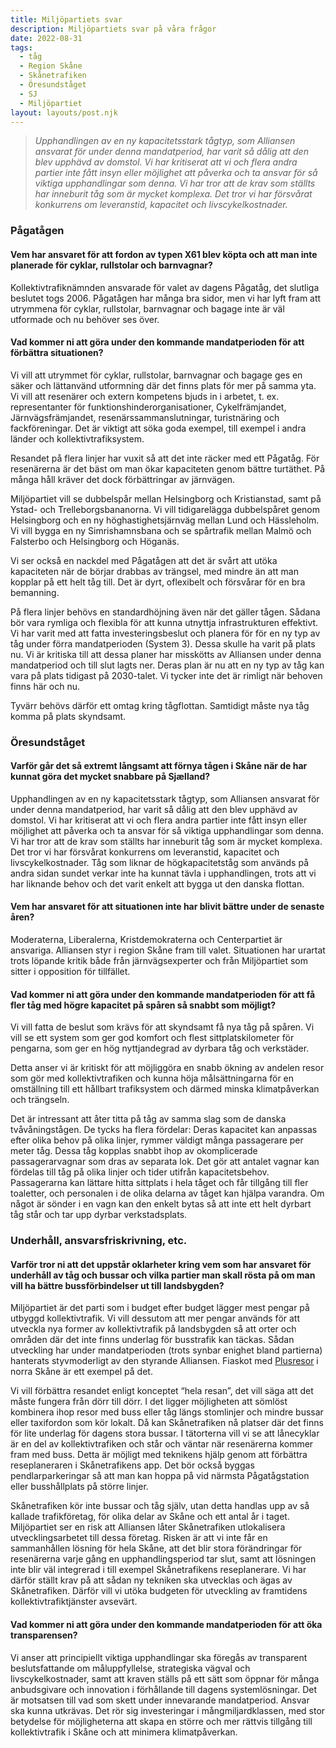 ```yaml
---
title: Miljöpartiets svar
description: Miljöpartiets svar på våra frågor
date: 2022-08-31
tags:
  - tåg
  - Region Skåne
  - Skånetrafiken
  - Öresundståget
  - SJ
  - Miljöpartiet
layout: layouts/post.njk
---
```

> *Upphandlingen av en ny kapacitetsstark tågtyp, som Alliansen ansvarat för under denna mandatperiod, har varit så dålig att den blev upphävd av domstol. Vi har kritiserat att vi och flera andra partier inte fått insyn eller möjlighet att påverka och ta ansvar för så viktiga upphandlingar som denna. Vi har tror att de krav som ställts har inneburit tåg som är mycket komplexa. Det tror vi har försvårat konkurrens om leveranstid, kapacitet och livscykelkostnader.*


### Pågatågen

#### Vem har ansvaret för att fordon av typen X61 blev köpta och att man inte planerade för cyklar, rullstolar och barnvagnar?

Kollektivtrafiknämnden ansvarade för valet av dagens Pågatåg, det slutliga beslutet togs 2006. Pågatågen har många bra sidor, men vi har lyft fram att utrymmena för cyklar, rullstolar, barnvagnar och bagage inte är väl utformade och nu behöver ses över.

#### Vad kommer ni att göra under den kommande mandatperioden för att förbättra situationen?

Vi vill att utrymmet för cyklar, rullstolar, barnvagnar och bagage ges en säker och lättanvänd utformning där det finns plats för mer på samma yta. Vi vill att resenärer och extern kompetens bjuds in i arbetet, t. ex. representanter för funktionshinderorganisationer, Cykelfrämjandet, Järnvägsfrämjandet, resenärssammanslutningar, turistnäring och fackföreningar. Det är viktigt att söka goda exempel, till exempel i andra länder och kollektivtrafiksystem.

Resandet på flera linjer har vuxit så att det inte räcker med ett Pågatåg. För resenärerna är det bäst om man ökar kapaciteten genom bättre turtäthet. På många håll kräver det dock förbättringar av järnvägen.

Miljöpartiet vill se dubbelspår mellan Helsingborg och Kristianstad, samt på Ystad- och Trelleborgsbananorna. Vi vill tidigarelägga dubbelspåret genom Helsingborg och en ny höghastighetsjärnväg mellan Lund och Hässleholm. Vi vill bygga en ny Simrishamnsbana och se spårtrafik mellan Malmö och Falsterbo och Helsingborg och Höganäs.

Vi ser också en nackdel med Pågatågen att det är svårt att utöka kapaciteten när de börjar drabbas av trängsel, med mindre än att man kopplar på ett helt tåg till. Det är dyrt, oflexibelt och försvårar för en bra bemanning.

På flera linjer behövs en standardhöjning även när det gäller tågen. Sådana bör vara rymliga och flexibla för att kunna utnyttja infrastrukturen effektivt. Vi har varit med att fatta investeringsbeslut och planera för för en ny typ av tåg under förra mandatperioden (System 3). Dessa skulle ha varit på plats nu. Vi är kritiska till att dessa planer har misskötts av Alliansen under denna mandatperiod och till slut lagts ner. Deras plan är nu att en ny typ av tåg kan vara på plats tidigast på 2030-talet. Vi tycker inte det är rimligt när behoven finns här och nu.

Tyvärr behövs därför ett omtag kring tågflottan. Samtidigt måste nya tåg komma på plats skyndsamt.


### Öresundståget

#### Varför går det så extremt långsamt att förnya tågen i Skåne när de har kunnat göra det mycket snabbare på Sjælland?

Upphandlingen av en ny kapacitetsstark tågtyp, som Alliansen ansvarat för under denna mandatperiod, har varit så dålig att den blev upphävd av domstol. Vi har kritiserat att vi och flera andra partier inte fått insyn eller möjlighet att påverka och ta ansvar för så viktiga upphandlingar som denna. Vi har tror att de krav som ställts har inneburit tåg som är mycket komplexa. Det tror vi har försvårat konkurrens om leveranstid, kapacitet och livscykelkostnader. Tåg som liknar de högkapacitetståg som används på andra sidan sundet verkar inte ha kunnat tävla i upphandlingen, trots att vi har liknande behov och det varit enkelt att bygga ut den danska flottan.

#### Vem har ansvaret för att situationen inte har blivit bättre under de senaste åren?

Moderaterna, Liberalerna, Kristdemokraterna och Centerpartiet är ansvariga. Alliansen styr i region Skåne fram till valet. Situationen har urartat trots löpande kritik både från järnvägsexperter och från Miljöpartiet som sitter i opposition för tillfället.

#### Vad kommer ni att göra under den kommande mandatperioden för att få fler tåg med högre kapacitet på spåren så snabbt som möjligt?

Vi vill fatta de beslut som krävs för att skyndsamt få nya tåg på spåren. Vi vill se ett system som ger god komfort och flest sittplatskilometer för pengarna, som ger en hög nyttjandegrad av dyrbara tåg och verkstäder.

Detta anser vi är kritiskt för att möjliggöra en snabb ökning av andelen resor som gör med kollektivtrafiken och kunna höja målsättningarna för en omställning till ett hållbart trafiksystem och därmed minska klimatpåverkan och trängseln.

Det är intressant att åter titta på tåg av samma slag som de danska tvåvåningstågen. De tycks ha flera fördelar: Deras kapacitet kan anpassas efter olika behov på olika linjer, rymmer väldigt många passagerare per meter tåg. Dessa tåg kopplas snabbt ihop av okomplicerade passagerarvagnar som dras av separata lok. Det gör att antalet vagnar kan fördelas till tåg på olika linjer och tider utifrån kapacitetsbehov. Passagerarna kan lättare hitta sittplats i hela tåget och får tillgång till fler toaletter, och personalen i de olika delarna av tåget kan hjälpa varandra. Om något är sönder i en vagn kan den enkelt bytas så att inte ett helt dyrbart tåg står och tar upp dyrbar verkstadsplats.

### Underhåll, ansvarsfriskrivning, etc. #

#### Varför tror ni att det uppstår oklarheter kring vem som har ansvaret för underhåll av tåg och bussar och vilka partier man skall rösta på om man vill ha bättre bussförbindelser ut till landsbygden?

Miljöpartiet är det parti som i budget efter budget lägger mest pengar på utbyggd kollektivtrafik. Vi vill dessutom att mer pengar används för att utveckla nya former av kollektivtrafik på landsbygden så att orter och områden där det inte finns underlag för busstrafik kan täckas. Sådan utveckling har under mandatperioden (trots synbar enighet bland partierna) hanterats styvmoderligt av den styrande Alliansen. Fiaskot med [Plusresor](https://www.skane.se/organisation-politik/Vart-uppdrag-inom-kollektivtrafik/Nya-linjer-och-fordon/plusresa/) i norra Skåne är ett exempel på det.

Vi vill förbättra resandet enligt konceptet “hela resan”, det vill säga att det måste fungera från dörr till dörr. I det ligger möjligheten att sömlöst kombinera ihop resor med buss eller tåg längs stomlinjer och mindre bussar eller taxifordon som kör lokalt. Då kan Skånetrafiken nå platser där det finns för lite underlag för dagens stora bussar. I tätorterna vill vi se att lånecyklar är en del av kollektivtrafiken och står och väntar när resenärerna kommer fram med buss. Detta är möjligt med teknikens hjälp genom att förbättra reseplaneraren i Skånetrafikens app. Det bör också byggas pendlarparkeringar så att man kan hoppa på vid närmsta Pågatågstation eller busshållplats på större linjer.

Skånetrafiken kör inte bussar och tåg själv, utan detta handlas upp av så kallade trafikföretag, för olika delar av Skåne och ett antal år i taget. Miljöpartiet ser en risk att Alliansen låter Skånetrafiken utlokalisera utvecklingsarbetet till dessa företag. Risken är att vi inte får en sammanhållen lösning för hela Skåne, att det blir stora förändringar för resenärerna varje gång en upphandlingsperiod tar slut, samt att lösningen inte blir väl integrerad i till exempel Skånetrafikens reseplanerare. Vi har därför ställt krav på att sådan ny tekniken ska utvecklas och ägas av Skånetrafiken. Därför vill vi utöka budgeten för utveckling av framtidens kollektivtrafiktjänster avsevärt.


#### Vad kommer ni att göra under den kommande mandatperioden för att öka transparensen?

Vi anser att principiellt viktiga upphandlingar ska föregås av transparent beslutsfattande om måluppfyllelse, strategiska vägval och livscykelkostnader, samt att kraven ställs på ett sätt som öppnar för många anbudsgivare och innovation i förhållande till dagens systemlösningar. Det är motsatsen till vad som skett under innevarande mandatperiod. Ansvar ska kunna utkrävas. Det rör sig investeringar i mångmiljardklassen, med stor betydelse för möjligheterna att skapa en större och mer rättvis tillgång till kollektivtrafik i Skåne och att minimera klimatpåverkan.
